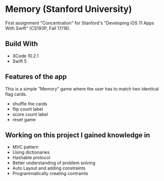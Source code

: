 # Memory (Stanford University)

First assignment "Concentration" for Stanford's "Developing iOS 11 Apps With Swift" (CS193P, Fall 17/18).

## Build With

* XCode 10.2.1
* Swift 5

## Features of the app

This is a simple "Memory" game where the user has to match two identical flag cards. 

* shuffle the cards
* flip count label
* score count label
* reset game

## Working on this project I gained knowledge in

* MVC pattern
* Using dictionaries 
* Hashable protocol
* Better understanding of problem solving
* Auto Layout and adding constraints
* Programmatically creating contraints 


